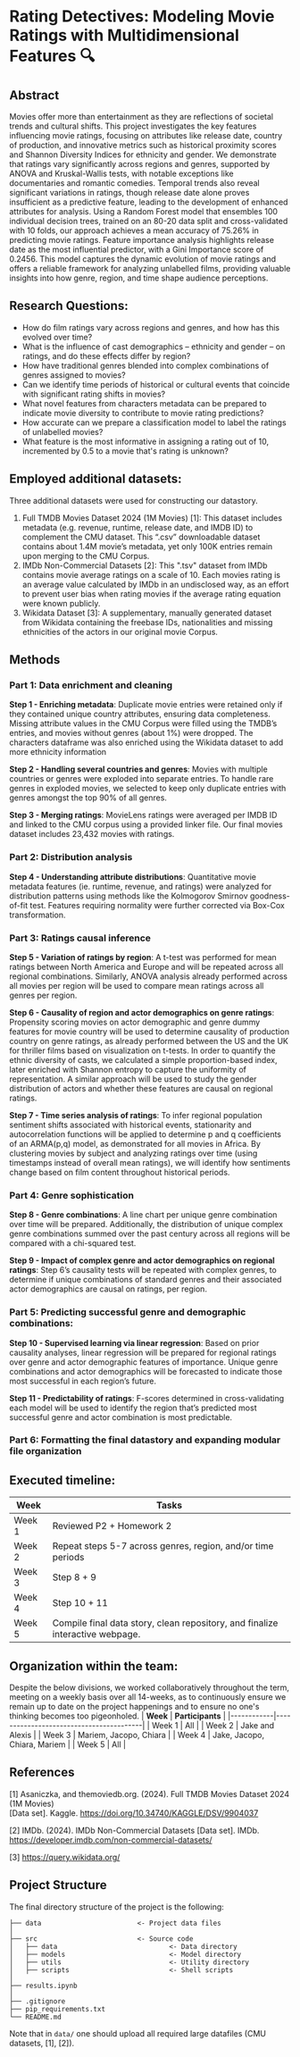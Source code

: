 # Rating Detectives: Modeling Movie Ratings with Multidimensional Features 🔍

## Abstract  
Movies offer more than entertainment as they are reflections of societal trends and cultural shifts. This project investigates the key features influencing movie ratings, focusing on attributes like release date, country of production, and innovative metrics such as historical proximity scores and Shannon Diversity Indices for ethnicity and gender. We demonstrate that ratings vary significantly across regions and genres, supported by ANOVA and Kruskal-Wallis tests, with notable exceptions like documentaries and romantic comedies. Temporal trends also reveal significant variations in ratings, though release date alone proves insufficient as a predictive feature, leading to the development of enhanced attributes for analysis. Using a Random Forest model that ensembles 100 individual decision trees, trained on an 80-20 data split and cross-validated with 10 folds, our approach achieves a mean accuracy of 75.26% in predicting movie ratings. Feature importance analysis highlights release date as the most influential predictor, with a Gini Importance score of 0.2456. This model captures the dynamic evolution of movie ratings and offers a reliable framework for analyzing unlabelled films, providing valuable insights into how genre, region, and time shape audience perceptions.

## Research Questions:  
- How do film ratings vary across regions and genres, and how has this evolved over time?
- What is the influence of cast demographics – ethnicity and gender – on ratings, and do these effects differ by region? 
- How have traditional genres blended into complex combinations of genres assigned to movies?
- Can we identify time periods of historical or cultural events that coincide with significant rating shifts in movies?
- What novel features from characters metadata can be prepared to indicate movie diversity to contribute to movie rating predictions? 
- How accurate can we prepare a classification model to label the ratings of unlabelled movies?
- What feature is the most informative in assigning a rating out of 10, incremented by 0.5 to a movie that's rating is unknown?

## Employed additional datasets: 
Three additional datasets were used for constructing our datastory.  
1. Full TMDB Movies Dataset 2024 (1M Movies) [1]: This dataset includes metadata (e.g. revenue, runtime, release date, and IMDB ID) to complement the CMU dataset. This “.csv” downloadable dataset contains about 1.4M movie’s metadata, yet only 100K entries remain upon merging to the CMU Corpus.
2. IMDb Non-Commercial Datasets [2]: This ".tsv" dataset from IMDb contains movie average ratings on a scale of 10. Each movies rating is an average value calculated by IMDb in an undisclosed way, as an effort to prevent user bias when rating movies if the average rating equation were known publicly.
3. Wikidata Dataset [3]: A supplementary, manually generated dataset from Wikidata containing the freebase IDs, nationalities and missing ethnicities of the actors in our original movie Corpus.

## Methods 
### Part 1: Data enrichment and cleaning 
**Step 1 - Enriching metadata**: Duplicate movie entries were retained only if they contained unique 
country attributes, ensuring data completeness. Missing attribute values in the CMU Corpus were filled 
using the TMDB’s entries, and movies without genres (about 1%) were dropped. The characters 
dataframe was also enriched using the Wikidata dataset to add more ethnicity information

**Step 2 - Handling several countries and genres**: Movies with multiple countries or genres were 
exploded into separate entries. To handle rare genres in exploded movies, we selected to keep only 
duplicate entries with genres amongst the top 90% of all genres.  

**Step 3 - Merging ratings**: MovieLens ratings were averaged per IMDB ID and linked to the CMU 
corpus using a provided linker file. Our final movies dataset includes 23,432 movies with ratings. 

### Part 2: Distribution analysis 
**Step 4 - Understanding attribute distributions**: Quantitative movie metadata features (ie. runtime, 
revenue, and ratings) were analyzed for distribution patterns using methods like the Kolmogorov
Smirnov goodness-of-fit test. Features requiring normality were further corrected via Box-Cox 
transformation. 

### Part 3: Ratings causal inference 
**Step 5 - Variation of ratings by region**: A t-test was performed for mean ratings between North 
America and Europe and will be repeated across all regional combinations. Similarly, ANOVA analysis 
already performed across all movies per region will be used to compare mean ratings across all genres 
per region.  

**Step 6 - Causality of region and actor demographics on genre ratings**: Propensity scoring movies 
on actor demographic and genre dummy features for movie country will be used to determine causality 
of production country on genre ratings, as already performed between the US and the UK for thriller 
films based on visualization on t-tests. In order to quantify the ethnic diversity of casts, we calculated a 
simple proportion-based index, later enriched with Shannon entropy to capture the uniformity of 
representation. A similar approach will be used to study the gender distribution of actors and whether 
these features are causal on regional ratings. 

**Step 7 - Time series analysis of ratings**: To infer regional population sentiment shifts associated 
with historical events, stationarity and autocorrelation functions will be applied to determine p and q 
coefficients of an ARMA(p,q) model, as demonstrated for all movies in Africa. By clustering movies 
by subject and analyzing ratings over time (using timestamps instead of overall mean ratings), we will 
identify how sentiments change based on film content throughout historical periods. 

### Part 4: Genre sophistication 
**Step 8 - Genre combinations**: A line chart per unique genre combination over time will be 
prepared. Additionally, the distribution of unique complex genre combinations summed over 
the past century across all regions will be compared with a chi-squared test. 

**Step 9 - Impact of complex genre and actor demographics on regional ratings**: Step 6’s 
causality tests will be repeated with complex genres, to determine if unique combinations of 
standard genres and their associated actor demographics are causal on ratings, per region.  

### Part 5: Predicting successful genre and demographic combinations: 
**Step 10 - Supervised learning via linear regression**: Based on prior causality analyses, linear 
regression will be prepared for regional ratings over genre and actor demographic features of 
importance. Unique genre combinations and actor demographics will be forecasted to indicate 
those most successful in each region’s future. 

**Step 11 - Predictability of ratings**: F-scores determined in cross-validating each model will 
be used to identify the region that’s predicted most successful genre and actor combination is 
most predictable. 

### Part 6: Formatting the final datastory and expanding modular file organization 

## Executed timeline:
| **Week** | **Tasks**                                                                         |
|----------|-----------------------------------------------------------------------------------|
| Week 1   | Reviewed P2 + Homework 2                                                         |
| Week 2   | Repeat steps 5-7 across genres, region, and/or time periods                      |
| Week 3   | Step 8 + 9                                                                       |
| Week 4   | Step 10 + 11                                                                     |
| Week 5   | Compile final data story, clean repository, and finalize interactive webpage.    |


## Organization within the team:  
Despite the below divisions, we worked collaboratively throughout the term, meeting on a weekly basis over all 14-weeks, as to continuously ensure we remain up to date on the project happenings and to ensure no one's thinking becomes too pigeonholed. 
| **Week**   | **Participants**                        |
|------------|-----------------------------------------|
| Week 1     | All                                     |
| Week 2     | Jake and Alexis                         |
| Week 3     | Mariem, Jacopo, Chiara                  |
| Week 4     | Jake, Jacopo, Chiara, Mariem            |
| Week 5     | All                                     |

## References 
[1] Asaniczka, and themoviedb.org. (2024). Full TMDB Movies Dataset 2024 (1M Movies)  
[Data set]. Kaggle. https://doi.org/10.34740/KAGGLE/DSV/9904037 

[2] IMDb. (2024). IMDb Non-Commercial Datasets [Data set]. IMDb.  
https://developer.imdb.com/non-commercial-datasets/

[3] https://query.wikidata.org/ 

## Project Structure
The final directory structure of the project is the following:

```
├── data                        <- Project data files
│
├── src                         <- Source code
│   ├── data                            <- Data directory
│   ├── models                          <- Model directory
│   ├── utils                           <- Utility directory
│   ├── scripts                         <- Shell scripts
│    
├── results.ipynb               
│
├── .gitignore                  
├── pip_requirements.txt        
└── README.md
```

Note that in `data/` one should upload all required large datafiles (CMU datasets, [1], [2]).